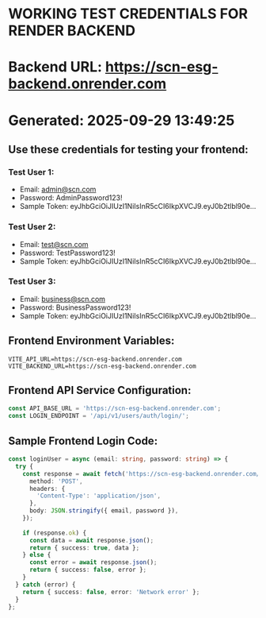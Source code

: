 
# WORKING TEST CREDENTIALS FOR RENDER BACKEND
# Backend URL: https://scn-esg-backend.onrender.com
# Generated: 2025-09-29 13:49:25

## Use these credentials for testing your frontend:


### Test User 1:
- Email: admin@scn.com
- Password: AdminPassword123!
- Sample Token: eyJhbGciOiJIUzI1NiIsInR5cCI6IkpXVCJ9.eyJ0b2tlbl90e...


### Test User 2:
- Email: test@scn.com
- Password: TestPassword123!
- Sample Token: eyJhbGciOiJIUzI1NiIsInR5cCI6IkpXVCJ9.eyJ0b2tlbl90e...


### Test User 3:
- Email: business@scn.com
- Password: BusinessPassword123!
- Sample Token: eyJhbGciOiJIUzI1NiIsInR5cCI6IkpXVCJ9.eyJ0b2tlbl90e...


## Frontend Environment Variables:
```
VITE_API_URL=https://scn-esg-backend.onrender.com
VITE_BACKEND_URL=https://scn-esg-backend.onrender.com
```

## Frontend API Service Configuration:
```typescript
const API_BASE_URL = 'https://scn-esg-backend.onrender.com';
const LOGIN_ENDPOINT = '/api/v1/users/auth/login/';
```

## Sample Frontend Login Code:
```typescript
const loginUser = async (email: string, password: string) => {
  try {
    const response = await fetch('https://scn-esg-backend.onrender.com/api/v1/users/auth/login/', {
      method: 'POST',
      headers: {
        'Content-Type': 'application/json',
      },
      body: JSON.stringify({ email, password }),
    });
    
    if (response.ok) {
      const data = await response.json();
      return { success: true, data };
    } else {
      const error = await response.json();
      return { success: false, error };
    }
  } catch (error) {
    return { success: false, error: 'Network error' };
  }
};
```
